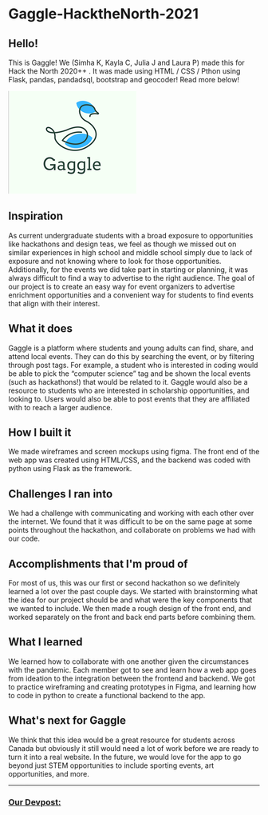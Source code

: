 # Gaggle-HacktheNorth-2021


## Hello!
This is Gaggle! We (Simha K, Kayla C, Julia J and Laura P) made this for Hack the North 2020++ . It was made using HTML / CSS / Pthon using Flask, pandas, pandadsql, bootstrap and geocoder! Read more  below!

![alt text](https://github.com/Simha-Kalimipalli/Gaggle-HacktheNorth-2021/blob/main/static/gaggle.png "image")


## Inspiration


As current undergraduate students with a broad exposure to opportunities like hackathons and design teas, we feel as though we missed out on similar experiences in high school and middle school simply due to lack of exposure and not knowing where to look for those opportunities. Additionally, for the events we did take part in starting or planning, it was always difficult to find a way to advertise to the right audience. The goal of our project is to create an easy way for event organizers to advertise enrichment opportunities and a convenient way for students to find events that align with their interest.


## What it does


Gaggle is a platform where students and young adults can find, share, and attend local events. They can do this by searching the event, or by filtering through post tags. For example, a student who is interested in coding would be able to pick the “computer science” tag and be shown the local events (such as hackathons!) that would be related to it. Gaggle would also be a resource to students who are interested in scholarship opportunities, and looking to. Users would also be able to post events that they are affiliated with to reach a larger audience.


## How I built it


We made wireframes and screen mockups using figma. The front end of the web app was created using HTML/CSS, and the backend was coded with python using Flask as the framework. 


## Challenges I ran into


We had a challenge with communicating and working with each other over the internet. We found that it was difficult to be on the same page at some points throughout the hackathon, and collaborate on problems we had with our code.


## Accomplishments that I'm proud of


For most of us, this was our first or second hackathon so we definitely learned a lot over the past couple days. We started with brainstorming what the idea for our project should be and what were the key components that we wanted to include. We then made a rough design of the front end, and worked separately on the front and back end parts before combining them. 



## What I learned


We learned how to collaborate with one another given the circumstances with the pandemic. Each member got to see and learn how a web app goes from ideation to the integration between the frontend and backend. We got to practice wireframing and creating prototypes in Figma, and learning how to code in python to create a functional backend to the app. 



## What's next for Gaggle

We think that this idea would be a great resource for students across Canada but obviously it still would need a lot of work before we are ready to turn it into a real website. In the future, we would love for the app to go beyond just STEM opportunities to include sporting events, art opportunities, and more. 

_____________
### [Our Devpost: ](https://devpost.com/software/gaggle-casy2h " Our Devpost:")
